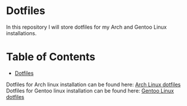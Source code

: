 # Dotfiles

In this repository I will store dotfiles for my Arch and Gentoo Linux installations.

Table of Contents
=================
* [Dotfiles](#Dotfiles)

Dotfiles for Arch linux installation can be found here: [Arch Linux dotfiles](../master/Arch)
Dotfiles for Gentoo linux installation can be found here: [Gentoo Linux dotfiles](../master/Gentoo)
